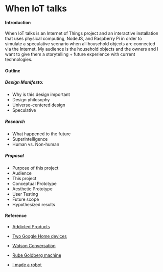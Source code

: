 # When IoT talks

#### Introduction
When IoT talks is an Internet of Things project and an interactive installation that uses physical computing, NodeJS, and Raspberry Pi in order to simulate a speculative scenario when all household objects are connected via the Internet. My audience is the household objects and the owners and I want to give them a storytelling + future experience with current technologies. 

#### Outline

##### Design Manifesto: 
- Why is this design important
- Design philosophy
- Universe-centered design
- Speculative

##### Research
- What happened to the future
- Superintelligence
- Human vs. Non-human

##### Proposal
- Purpose of this project
- Audience
- This project
- Conceptual Prototype
- Aesthetic Prototype
- User Testing
- Future scope
- Hypothesized results


#### Reference
* [Addicted Products](http://awards.ixda.org/entry/2014/addicted-products/)

* [Two Google Home devices](https://www.polygon.com/2017/1/6/14192494/google-home-assistant-debate-the-existence-of-god-twitch)

* [Watson Conversation](https://conversation-demo.mybluemix.net)

* [Rube Goldberg machine](https://www.rubegoldberg.com/artwork/closing-the-windows-while-you-are-away/?c=45)

* [I made a robot](https://youtu.be/ab47XHidvwQ)